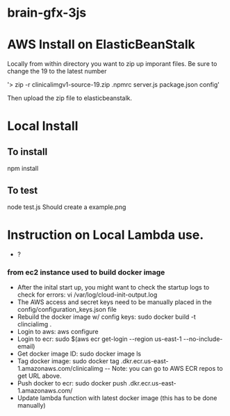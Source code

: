 # brain-gfx-3js

# AWS Install on ElasticBeanStalk

Locally from within directory you want to zip up imporant files.
Be sure to change the 19 to the latest number

'> zip -r clinicalimgv1-source-19.zip .npmrc server.js package.json config'

Then upload the zip file to elasticbeanstalk.

# Local Install

## To install

npm install

## To test

node test.js
Should create a example.png

# Instruction on Local Lambda use.
- ? 

### from ec2 instance used to build docker image
- After the inital start up, you might want to check the startup logs to check for errors: vi /var/log/cloud-init-output.log
- The AWS access and secret keys need to be manually placed in the config/configuration_keys.json file
- Rebuild the docker image w/ config keys: sudo docker build -t clincialimg .
- Login to aws: aws configure
- Login to ecr: sudo $(aws ecr get-login --region us-east-1 --no-include-email)
- Get docker image ID: sudo docker image ls
- Tag docker image: sudo docker tag <ImageID> <AwsAccountID>.dkr.ecr.us-east-1.amazonaws.com/clinicalimg
-- Note: you can go to AWS ECR repos to get URL above.
- Push docker to ecr: sudo docker push <AWS-Account-ID>.dkr.ecr.us-east-1.amazonaws.com/
- Update lambda function with latest docker image (this has to be done manually)